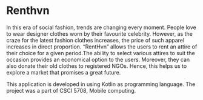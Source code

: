 # Renthvn
In this era of social fashion, trends are changing every moment. People love to wear designer clothes worn by their favourite celebrity.
However, as the craze for the latest fashion clothes increases, the price of such apparel increases in direct proportion. “RentHvn” allows the users to rent an attire of their choice for a given period.The ability to select various attires to suit the occasion provides an economical option to the users. 
Moreover, they can also donate their old clothes to registered NGOs. Hence, this helps us to explore a market that promises a great future.

This application is developed in using Kotlin as programming language. The project was a part of CSCI 5708, Mobile computing.
